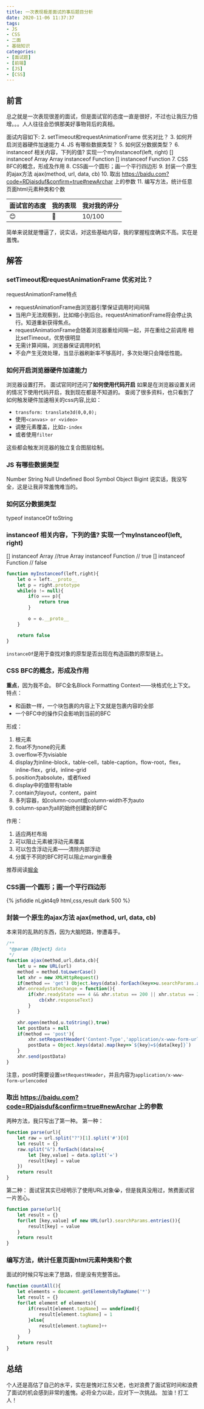 ```yaml
---
title: 一次表现极差面试的事后题目分析
date: 2020-11-06 11:37:37
tags:
- JS
- CSS
- 二面
- 基础知识
categories:
- [面试题]
- [前端]
- [JS]
- [CSS]
---
```


## 前言
总之就是一次表现很差的面试，但是面试官的态度一直是很好，不过也让我压力倍增。。。人人往往会恐惧那美好事物背后的真相。

面试内容如下:
2. setTimeout和requestAnimationFrame 优劣对比？
3. 如何开启浏览器硬件加速能力
4. JS 有哪些数据类型？ 
5. 如何区分数据类型？
6. instanceof 相关内容，下列的值? 实现一个myInstanceof(left, right)
[] instanceof Array
Array instanceof Function
[] instanceof Function
7. CSS BFC的概念，形成及作用
8. CSS画一个圆形；画一个平行四边形
9. 封装一个原生的ajax方法  ajax(method, url, data, cb)
10. 取出 https://baidu.com?code=RDjaisduf&confirm=true#newArchar 上的参数
11. 编写方法，统计任意页面html元素种类和个数

|面试官的态度|我的表现|我对我的评分|
|----------|-------|----------|
|😊|💩|10/100|

简单来说就是懵逼了，说实话，对这些基础内容，我的掌握程度确实不高。实在是羞愧。
<!-- more -->
## 解答
### setTimeout和requestAnimationFrame 优劣对比？
requestAnimationFrame特点
 - requestAnimationFrame由浏览器引擎保证调用时间间隔
 - 当用户无法观察到，比如缩小到后台。requestAnimationFrame将会停止执行。知道重新获得焦点。
 - requestAnimationFrame会随着浏览器重绘间隔一起，并在重绘之前调用
相比setTimeout，优势很明显
 - 无需计算间隔，浏览器保证调用时机
 - 不会产生无效处理，当显示器刷新率不够高时，多次处理只会降低性能。

### 如何开启浏览器硬件加速能力
浏览器设置打开。
面试官同时还问了**如何使用代码开启**
如果是在浏览器设置关闭的情况下使用代码开启，我到现在都是不知道的。
查阅了很多资料，也只看到了如何触发硬件加速相关的css内容,比如：
- `transform: translate3d(0,0,0);`
- 使用`<canvas> or <video>`
- 调整元素覆盖，比如`z-index`
- 或者使用`filter`

这些都会触发浏览器的独立复合图层绘制。
### JS 有哪些数据类型
Number String Null Undefined Bool Symbol Object Bigint
说实话，我没写全，这是让我非常羞愧难当的。

### 如何区分数据类型
typeof instanceOf toString

### instanceof 相关内容，下列的值? 实现一个myInstanceof(left, right)
[] instanceof Array //true
Array instanceof Function // true
[] instanceof Function // false

```js
function myInstanceof(left,right){
    let o = left.__proto__
    let p = right.prototype
    while(o != null){
        if(o === p){
            return true
        }

        o = o.__proto__
    }

    return false
}
```
`instanceOf`是用于查找对象的原型是否出现在构造函数的原型链上。
###  CSS BFC的概念，形成及作用
**重点**，因为我不会。
BFC全名Block Formatting Context——块格式化上下文。
特点：
- 和函数一样，一个块包裹的内容上下文就是包裹内容的全部
- 一个BFC中的操作只会影响到当前的BFC

形成：
1. 根元素
2. float不为none的元素
3. overflow不为visiable
4. display为inline-block，table-cell，table-caption，flow-root，flex，inline-flex，grid，inline-grid
5. position为absolute，或者fixed
6. display中的值带有table
7. contain为layout，content，paint
8. 多列容器，如column-count或column-width不为auto
9. column-span为all的始终创建新的BFC

作用：
1. 适应两栏布局
2. 可以阻止元素被浮动元素覆盖
3. 可以包含浮动元素——清除内部浮动
4. 分属于不同的BFC时可以阻止margin重叠

推荐阅读[掘金](https://juejin.im/post/6844903476774830094)

### CSS画一个圆形；画一个平行四边形
{% jsfiddle nLgkt4q9 html,css,result dark 500 %}

### 封装一个原生的ajax方法  ajax(method, url, data, cb)
本来背的乱熟的东西，因为大脑短路，惨遭毒手。

```js
/**
 *@param {Object} data 
 */
function ajax(method,url,data,cb){
    let u = new URL(url)
    method = method.toLowerCase()
    let xhr = new XMLHttpRequest()
    if(method == 'get') Object.keys(data).forEach(key=>u.searchParams.append(key,data[key]))
    xhr.onreadystatechange = function(){
        if(xhr.readyState === 4 && xhr.status == 200 || xhr.status == 304){
            cb(xhr.responseText)
        }
    }

    xhr.open(method,u.toString(),true)
    let postData = null
    if(method == 'post'){
        xhr.setRequestHeader('Content-Type','application/x-www-form-urlencoded')
        postData = Object.keys(data).map(key=>`${key}=${data[key]}`)
    }
    xhr.send(postData)
}
```

注意，post时需要设置`setRequestHeader`，并且内容为`application/x-www-form-urlencoded`

### 取出 https://baidu.com?code=RDjaisduf&confirm=true#newArchar 上的参数
两种方法，我只写出了第一种。
第一种：
```js
function parse(url){
    let raw = url.split("?")[1].split('#')[0]
    let result = {}
    raw.split("&").forEach((data)=>{
        let [key,value] = data.split('=')
        result[key] = value
    })
    return result
}
```

第二种：
面试官其实已经明示了使用URL对象😭，但是我真没用过，煞费面试官一片苦心。
```js
function parse(url){
    let result = {}
    for(let [key,value] of new URL(url).searchParams.entries()){
        result[key] = value
    }
    return result
}
```

### 编写方法，统计任意页面html元素种类和个数
面试的时候只写出来了思路，但是没有完整答出。

```js
function countAll(){
    let elements = document.getElementsByTagName('*')
    let result = {}
    for(let element of elements){
        if(result[element.tagName] == undefined){
            result[element.tagName] = 1
        }else{
            result[element.tagName]++
        }
    }
    return result
}
```

## 总结
个人还是高估了自己的水平，实在是愧对江东父老，也对浪费了面试官时间和浪费了面试的机会感到非常的羞愧。必将全力以赴，应对下一次挑战。
加油！打工人！